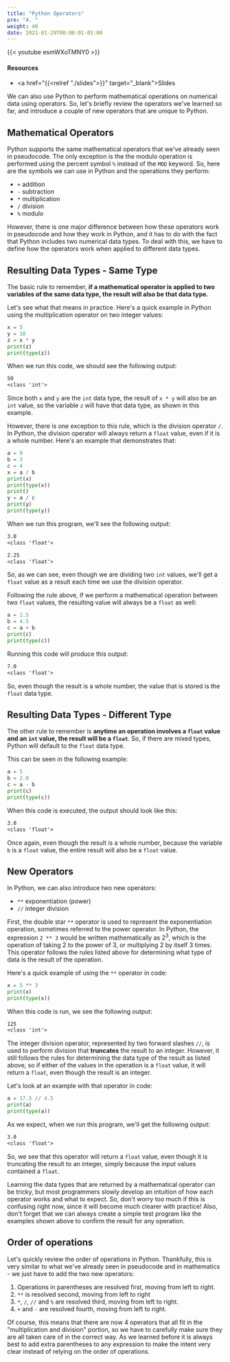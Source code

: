 ```yaml
---
title: "Python Operators"
pre: "4. "
weight: 40
date: 2021-01-29T00:00:01-05:00
---
```


{{< youtube esmWXoTMNY0 >}}

#### Resources

* <a href="{{<relref "./slides">}}" target="_blank">Slides</a>

We can also use Python to perform mathematical operations on numerical data using operators. So, let's briefly review the operators we've learned so far, and introduce a couple of new operators that are unique to Python. 

## Mathematical Operators

Python supports the same mathematical operators that we've already seen in pseudocode. The only exception is the the modulo operation is performed using the percent symbol `%` instead of the `MOD` keyword. So, here are the symbols we can use in Python and the operations they perform:

* `+` addition
* `-` subtraction
* `*` multiplication
* `/` division
* `%` modulo

However, there is one major difference between how these operators work in pseudocode and how they work in Python, and it has to do with the fact that Python includes two numerical data types. To deal with this, we have to define how the operators work when applied to different data types.

## Resulting Data Types - Same Type

The basic rule to remember, **if a mathematical operator is applied to two variables of the same data type, the result will also be that data type.**

Let's see what that means in practice. Here's a quick example in Python using the multiplication operator on two integer values:

```python
x = 5
y = 10
z = x * y
print(z)
print(type(z))
```

When we run this code, we should see the following output:

```tex
50
<class 'int'>
```

Since both `x` and `y` are the `int` data type, the result of `x * y` will also be an `int` value, so the variable `z` will have that data type, as shown in this example.

However, there is one exception to this rule, which is the division operator `/`. In Python, the division operator will always return a `float` value, even if it is a whole number. Here's an example that demonstrates that:

```python
a = 9
b = 3
c = 4
x = a / b
print(x)
print(type(x))
print()
y = a / c
print(y)
print(type(y))
```

When we run this program, we'll see the following output:

```tex
3.0
<class 'float'>

2.25
<class 'float'>
```

So, as we can see, even though we are dividing two `int` values, we'll get a `float` value as a result each time we use the division operator.

Following the rule above, if we perform a mathematical operation between two `float` values, the resulting value will always be a `float` as well:

```python
a = 2.5
b = 4.5
c = a + b
print(c)
print(type(c))
```

Running this code will produce this output:

```tex
7.0
<class 'float'>
```

So, even though the result is a whole number, the value that is stored is the `float` data type.

## Resulting Data Types - Different Type

The other rule to remember is **anytime an operation involves a `float` value and an `int` value, the result will be a `float`**. So, if there are mixed types, Python will default to the `float` data type.

This can be seen in the following example:

```python
a = 5
b = 2.0
c = a - b
print(c)
print(type(c))
```

When this code is executed, the output should look like this:

```tex
3.0
<class 'float'>
```

Once again, even though the result is a whole number, because the variable `b` is a `float` value, the entire result will also be a `float` value. 

## New Operators

In Python, we can also introduce two new operators:

* `**` exponentiation (power)
* `//` integer division

First, the double star `**` operator is used to represent the exponentiation operation, sometimes referred to the power operator. In Python, the expression `2 ** 3` would be written mathematically as $2^3$, which is the operation of taking $2$ to the power of $3$, or multiplying $2$ by itself $3$ times. This operator follows the rules listed above for determining what type of data is the result of the operation.

Here's a quick example of using the `**` operator in code:

```python
x = 5 ** 3
print(x)
print(type(x))
```

When this code is run, we see the following output:

```tex
125
<class 'int'>
```

The integer division operator, represented by two forward slashes `//`, is used to perform division that **truncates** the result to an integer. However, it still follows the rules for determining the data type of the result as listed above, so if either of the values in the operation is a `float` value, it will return a `float`, even though the result is an integer.

Let's look at an example with that operator in code:

```python
a = 17.5 // 4.5
print(a)
print(type(a))
```

As we expect, when we run this program, we'll get the following output:

```tex
3.0
<class 'float'>
```

So, we see that this operator will return a `float` value, even though it is truncating the result to an integer, simply because the input values contained a `float`. 

Learning the data types that are returned by a mathematical operator can be tricky, but most programmers slowly develop an intuition of how each operator works and what to expect. So, don't worry too much if this is confusing right now, since it will become much clearer with practice! Also, don't forget that we can always create a simple test program like the examples shown above to confirm the result for any operation.  

## Order of operations

Let's quickly review the order of operations in Python. Thankfully, this is very similar to what we've already seen in pseudocode and in mathematics - we just have to add the two new operators:

1. Operations in parentheses are resolved first, moving from left to right.
1. `**` is resolved second, moving from left to right 
1. `*`, `/`, `//` and `%` are resolved third, moving from left to right.
1. `+` and `-` are resolved fourth, moving from left to right.

Of course, this means that there are now 4 operators that all fit in the "multiplication and division" portion, so we have to carefully make sure they are all taken care of in the correct way. As we learned before it is always best to add extra parentheses to any expression to make the intent very clear instead of relying on the order of operations.